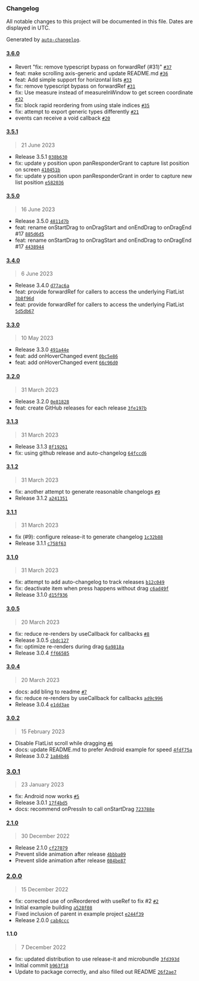 ### Changelog

All notable changes to this project will be documented in this file. Dates are displayed in UTC.

Generated by [`auto-changelog`](https://github.com/CookPete/auto-changelog).

#### [3.6.0](https://github.com/fivecar/react-native-draglist/compare/3.5.1...3.6.0)

- Revert "fix: remove typescript bypass on forwardRef (#31)" [`#37`](https://github.com/fivecar/react-native-draglist/pull/37)
- feat: make scrolling axis-generic and update README.md [`#36`](https://github.com/fivecar/react-native-draglist/pull/36)
- feat: Add simple support for horizontal lists [`#33`](https://github.com/fivecar/react-native-draglist/pull/33)
- fix: remove typescript bypass on forwardRef [`#31`](https://github.com/fivecar/react-native-draglist/pull/31)
- fix: Use measure instead of measureInWindow to get screen coordinate [`#32`](https://github.com/fivecar/react-native-draglist/pull/32)
- fix: block rapid reordering from using stale indices [`#35`](https://github.com/fivecar/react-native-draglist/pull/35)
- fix: attempt to export generic types differently [`#21`](https://github.com/fivecar/react-native-draglist/pull/21)
- events can receive a void callback [`#20`](https://github.com/fivecar/react-native-draglist/pull/20)

#### [3.5.1](https://github.com/fivecar/react-native-draglist/compare/3.5.0...3.5.1)

> 21 June 2023

- Release 3.5.1 [`038b630`](https://github.com/fivecar/react-native-draglist/commit/038b630fdc7e302ebb2425d5b99f370a7579a17e)
- fix: update y position upon panResponderGrant to capture list position on screen [`410451b`](https://github.com/fivecar/react-native-draglist/commit/410451b94107add793a033d3943435e95afe3d9a)
- fix: update y position upon panResponderGrant in order to capture new list position [`e582036`](https://github.com/fivecar/react-native-draglist/commit/e5820361d173db5d9da94ec31d0ac88f8094247b)

#### [3.5.0](https://github.com/fivecar/react-native-draglist/compare/3.4.0...3.5.0)

> 16 June 2023

- Release 3.5.0 [`4811d7b`](https://github.com/fivecar/react-native-draglist/commit/4811d7b8b155681af559d9d81dda5e60316a6c41)
- feat: rename onStartDrag to onDragStart and onEndDrag to onDragEnd #17 [`885d6d5`](https://github.com/fivecar/react-native-draglist/commit/885d6d540c90c30513d4b362275d0f84d0ddd3ad)
- feat: rename onStartDrag to onDragStart and onEndDrag to onDragEnd #17 [`4438944`](https://github.com/fivecar/react-native-draglist/commit/4438944f751bf9c8c2d4c071a41b41c50672f3dd)

#### [3.4.0](https://github.com/fivecar/react-native-draglist/compare/3.3.0...3.4.0)

> 6 June 2023

- Release 3.4.0 [`d77ac6a`](https://github.com/fivecar/react-native-draglist/commit/d77ac6aaaf5400ca6b119438c21c49b9e3f40503)
- feat: provide forwardRef for callers to access the underlying FlatList [`3b8f96d`](https://github.com/fivecar/react-native-draglist/commit/3b8f96dce0b8e1d5e3265e18069130f521c07581)
- feat: provide forwardRef for callers to access the underlying FlatList [`5d5db67`](https://github.com/fivecar/react-native-draglist/commit/5d5db67774eb3e0d270c32ae68940d1e09d2b61e)

#### [3.3.0](https://github.com/fivecar/react-native-draglist/compare/3.2.0...3.3.0)

> 10 May 2023

- Release 3.3.0 [`491a44e`](https://github.com/fivecar/react-native-draglist/commit/491a44e7de756589775803ed24c3dc07e3699dd0)
- feat: add onHoverChanged event [`0bc5e86`](https://github.com/fivecar/react-native-draglist/commit/0bc5e86c9d5f5fdd22b336b2a27e895f4937eacc)
- feat: add onHoverChanged event [`66c96d0`](https://github.com/fivecar/react-native-draglist/commit/66c96d0fcebe14724f04c4792244582d48d07f35)

#### [3.2.0](https://github.com/fivecar/react-native-draglist/compare/3.1.3...3.2.0)

> 31 March 2023

- Release 3.2.0 [`0e81828`](https://github.com/fivecar/react-native-draglist/commit/0e818287b3272c16d6ef58ee29552deb67b797f6)
- feat: create GitHub releases for each release [`3fe197b`](https://github.com/fivecar/react-native-draglist/commit/3fe197bba48702ec71794e3912b340c39421a969)

#### [3.1.3](https://github.com/fivecar/react-native-draglist/compare/3.1.2...3.1.3)

> 31 March 2023

- Release 3.1.3 [`8f19261`](https://github.com/fivecar/react-native-draglist/commit/8f19261ccc044b7484fcbe5443223945b94e24d3)
- fix: using github release and auto-changelog [`64fccd6`](https://github.com/fivecar/react-native-draglist/commit/64fccd6196597ccbd08f58302d3a66c6b0c4277c)

#### [3.1.2](https://github.com/fivecar/react-native-draglist/compare/3.1.1...3.1.2)

> 31 March 2023

- fix: another attempt to generate reasonable changelogs [`#9`](https://github.com/fivecar/react-native-draglist/issues/9)
- Release 3.1.2 [`a241351`](https://github.com/fivecar/react-native-draglist/commit/a2413514ee86a8e52db104653b528c32a229f467)

#### [3.1.1](https://github.com/fivecar/react-native-draglist/compare/3.1.0...3.1.1)

> 31 March 2023

- fix (#9): configure release-it to generate changelog [`1c32b88`](https://github.com/fivecar/react-native-draglist/commit/1c32b8877db53f3f6c642554da8f01da80620652)
- Release 3.1.1 [`c758f63`](https://github.com/fivecar/react-native-draglist/commit/c758f63e967c28b3b77ff8e8051de99e4a263074)

#### [3.1.0](https://github.com/fivecar/react-native-draglist/compare/3.0.5...3.1.0)

> 31 March 2023

- fix: attempt to add auto-changelog to track releases [`b12c049`](https://github.com/fivecar/react-native-draglist/commit/b12c04931294d388c261704c7c55b02300095c1d)
- fix: deactivate item when press happens without drag [`c6ad49f`](https://github.com/fivecar/react-native-draglist/commit/c6ad49f3cb86f969740cc2fc9d9d57f94a1490c1)
- Release 3.1.0 [`d15f936`](https://github.com/fivecar/react-native-draglist/commit/d15f936591028cd441b197274b62dc113a6fbc1f)

#### [3.0.5](https://github.com/fivecar/react-native-draglist/compare/3.0.4...3.0.5)

> 20 March 2023

- fix: reduce re-renders by useCallback for callbacks [`#8`](https://github.com/fivecar/react-native-draglist/pull/8)
- Release 3.0.5 [`cbdc127`](https://github.com/fivecar/react-native-draglist/commit/cbdc127f783cc9e4d14b050e7cbb7707cf028551)
- fix: optimize re-renders during drag [`6a9818a`](https://github.com/fivecar/react-native-draglist/commit/6a9818a51d8865ffc43a57ed55af08c6f23f7114)
- Release 3.0.4 [`ff66585`](https://github.com/fivecar/react-native-draglist/commit/ff66585609095713b5965c92e8f769132e6afbe8)

#### [3.0.4](https://github.com/fivecar/react-native-draglist/compare/3.0.2...3.0.4)

> 20 March 2023

- docs: add bling to readme [`#7`](https://github.com/fivecar/react-native-draglist/pull/7)
- fix: reduce re-renders by useCallback for callbacks [`ad9c996`](https://github.com/fivecar/react-native-draglist/commit/ad9c9961c4d8f41c10cc79664ba96ec94ccb2f82)
- Release 3.0.4 [`e1dd3ae`](https://github.com/fivecar/react-native-draglist/commit/e1dd3aea9bbc494f6db9463ba2a1b2a7c4f1eec9)

#### [3.0.2](https://github.com/fivecar/react-native-draglist/compare/3.0.1...3.0.2)

> 15 February 2023

- Disable FlatList scroll while dragging [`#6`](https://github.com/fivecar/react-native-draglist/pull/6)
- docs: update README.md to prefer Android example for speed [`4fdf75a`](https://github.com/fivecar/react-native-draglist/commit/4fdf75ae1436961427cfec319bff5456d81ff019)
- Release 3.0.2 [`1a84b46`](https://github.com/fivecar/react-native-draglist/commit/1a84b468ddc59597b9f864e14b886a89141e5bb2)

### [3.0.1](https://github.com/fivecar/react-native-draglist/compare/2.1.0...3.0.1)

> 23 January 2023

- fix: Android now works [`#5`](https://github.com/fivecar/react-native-draglist/pull/5)
- Release 3.0.1 [`17f4bd5`](https://github.com/fivecar/react-native-draglist/commit/17f4bd5966cd8d2aebd397f6a0b5a3705eb37f4a)
- docs: recommend onPressIn to call onStartDrag [`723788e`](https://github.com/fivecar/react-native-draglist/commit/723788e542978db5fefab1b896bdc135df30de96)

#### [2.1.0](https://github.com/fivecar/react-native-draglist/compare/2.0.0...2.1.0)

> 30 December 2022

- Release 2.1.0 [`cf27079`](https://github.com/fivecar/react-native-draglist/commit/cf27079de786a85d82de618715c97fef8bf468d4)
- Prevent slide animation after release [`4bbba09`](https://github.com/fivecar/react-native-draglist/commit/4bbba095d33ad67f085e24c7393be1a102e83ff8)
- Prevent slide animation after release [`084be87`](https://github.com/fivecar/react-native-draglist/commit/084be871457da205bc6a5b6cdf8f3319c6c8621d)

### [2.0.0](https://github.com/fivecar/react-native-draglist/compare/1.1.0...2.0.0)

> 15 December 2022

- fix: corrected use of onReordered with useRef to fix #2 [`#2`](https://github.com/fivecar/react-native-draglist/issues/2)
- Initial example building [`a528f08`](https://github.com/fivecar/react-native-draglist/commit/a528f0813409568478b24d9a2442710234a81d03)
- Fixed inclusion of parent in example project [`e244f39`](https://github.com/fivecar/react-native-draglist/commit/e244f39374f1227726efee93b03ff09b7242ce96)
- Release 2.0.0 [`cab4ccc`](https://github.com/fivecar/react-native-draglist/commit/cab4ccc3e3646c4abd378dea7b055b8d7b60f0f4)

#### 1.1.0

> 7 December 2022

- fix: updated distribution to use release-it and microbundle [`3fd393d`](https://github.com/fivecar/react-native-draglist/commit/3fd393d95b18926e6c9f5f475120c0c681eb9c86)
- Initial commit [`b963f18`](https://github.com/fivecar/react-native-draglist/commit/b963f18f097d5edd7792045198ab50a7ab0ab208)
- Update to package correctly, and also filled out README [`26f2ae7`](https://github.com/fivecar/react-native-draglist/commit/26f2ae7d9b7ffed695cad4bdeedcb37418199bcc)
